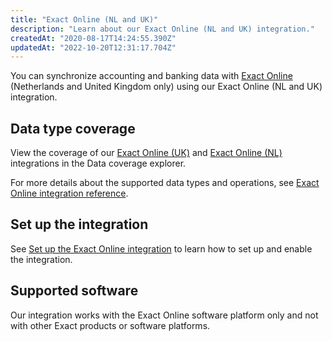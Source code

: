 ```yaml
---
title: "Exact Online (NL and UK)"
description: "Learn about our Exact Online (NL and UK) integration."
createdAt: "2020-08-17T14:24:55.390Z"
updatedAt: "2022-10-20T12:31:17.704Z"
---
```


You can synchronize accounting and banking data with <a className="external" href="https://www.exact.com/software/exact-online" target="_blank">Exact Online</a> (Netherlands and United Kingdom only) using our Exact Online (NL and UK) integration.

## Data type coverage

View the coverage of our <a className="external" href="https://knowledge.codat.io/supported-features/accounting?view=tab-by-integration&integrationKey=pbbf" target="_blank">Exact Online (UK)</a> and <a className="external" href="https://knowledge.codat.io/supported-features/accounting?view=tab-by-integration&integrationKey=qudb" target="_blank">Exact Online (NL)</a> integrations in the Data coverage explorer.

For more details about the supported data types and operations, see [Exact Online integration reference](/integrations/accounting/exact-online/exact-online-integration-reference).

## Set up the integration

See [Set up the Exact Online integration](/integrations/accounting/exact-online/accounting-exact-setup) to learn how to set up and enable the integration.

## Supported software

Our integration works with the Exact Online software platform only and not with other Exact products or software platforms.
